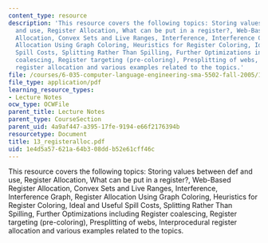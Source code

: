 ```yaml
---
content_type: resource
description: 'This resource covers the following topics: Storing values between def
  and use, Register Allocation, What can be put in a register?, Web-Based Register
  Allocation, Convex Sets and Live Ranges, Interference, Interference Graph, Register
  Allocation Using Graph Coloring, Heuristics for Register Coloring, Ideal and Useful
  Spill Costs, Splitting Rather Than Spilling, Further Optimizations including Register
  coalescing, Register targeting (pre-coloring), Presplitting of webs, Interprocedural
  register allocation and various examples related to the topics.'
file: /courses/6-035-computer-language-engineering-sma-5502-fall-2005/1e4d5a57621a64b308ddb52e61cff46c_13_registeralloc.pdf
file_type: application/pdf
learning_resource_types:
- Lecture Notes
ocw_type: OCWFile
parent_title: Lecture Notes
parent_type: CourseSection
parent_uid: 4a9af447-a395-17fe-9194-e66f2176394b
resourcetype: Document
title: 13_registeralloc.pdf
uid: 1e4d5a57-621a-64b3-08dd-b52e61cff46c
---
```

This resource covers the following topics: Storing values between def and use, Register Allocation, What can be put in a register?, Web-Based Register Allocation, Convex Sets and Live Ranges, Interference, Interference Graph, Register Allocation Using Graph Coloring, Heuristics for Register Coloring, Ideal and Useful Spill Costs, Splitting Rather Than Spilling, Further Optimizations including Register coalescing, Register targeting (pre-coloring), Presplitting of webs, Interprocedural register allocation and various examples related to the topics.


